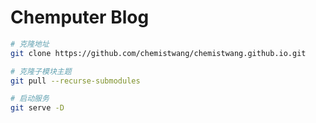 # Chemputer Blog

```bash
# 克隆地址
git clone https://github.com/chemistwang/chemistwang.github.io.git

# 克隆子模块主题
git pull --recurse-submodules

# 启动服务
git serve -D
```
